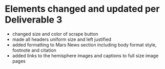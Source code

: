 # Elements changed and updated per Deliverable 3
- changed size and color of scrape button
- made all headers uniform size and left justified
- added formatting to Mars News section including body format style, footnote and citation
- added links to the hemisphere images and captions to full size image pages
